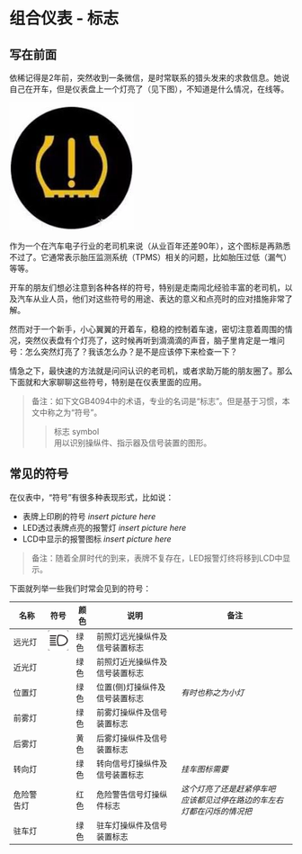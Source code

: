 # 组合仪表 - 标志

## 写在前面

依稀记得是2年前，突然收到一条微信，是时常联系的猎头发来的求救信息。她说自己在开车，但是仪表盘上一个灯亮了（见下图），不知道是什么情况，在线等。

![TPMS](./attachments/TPMS.jpg)

作为一个在汽车电子行业的老司机来说（从业百年还差90年），这个图标是再熟悉不过了。它通常表示胎压监测系统（TPMS）相关的问题，比如胎压过低（漏气）等等。

开车的朋友们想必注意到各种各样的符号，特别是走南闯北经验丰富的老司机，以及汽车从业人员，他们对这些符号的用途、表达的意义和点亮时的应对措施非常了解。

然而对于一个新手，小心翼翼的开着车，稳稳的控制着车速，密切注意着周围的情况，突然仪表盘有个灯亮了，这时候再听到滴滴滴的声音，脑子里肯定是一堆问号：怎么突然灯亮了？我该怎么办？是不是应该停下来检查一下？

情急之下，最快速的方法就是问问认识的老司机，或者求助万能的朋友圈了。那么下面就和大家聊聊这些符号，特别是在仪表里面的应用。

>备注：如下文GB4094中的术语，专业的名词是“标志”。但是基于习惯，本文中称之为“符号”。
>>标志 symbol
<br>用以识别操纵件、指示器及信号装置的图形。

## 常见的符号

在仪表中，“符号”有很多种表现形式，比如说：

* 表牌上印刷的符号
*insert picture here*
* LED透过表牌点亮的报警灯
*insert picture here*
* LCD中显示的报警图标
*insert picture here*
>备注：随着全屏时代的到来，表牌不复存在，LED报警灯终将移到LCD中显示。

下面就列举一些我们时常会见到的符号：

| 名称 | 符号 | 颜色 | 说明 | 备注 |
| ------------- | ------------- | ------------- | ------------- | ------------- |
| 远光灯 | ![pic_hb_7000]  | 绿色  | 前照灯远光操纵件及信号装置标志 |  |
| 近光灯 |   | 绿色 | 前照灯近光操纵件及信号装置标志 |  |
| 位置灯 |   | 绿色 | 位置(侧)灯操纵件及信号装置标志 | *有时也称之为小灯* |
| 前雾灯 |   | 绿色 | 前雾灯操纵件及信号装置标志 |  |
| 后雾灯 |   | 黄色 | 后雾灯操纵件及信号装置标志 |  |
| 转向灯 |   | 绿色 | 转向信号灯操纵件及信号装置标志 | *挂车图标需要* |
| 危险警告灯 |   | 红色 | 危险警告信号灯操纵件标志 | *这个灯亮了还是赶紧停车吧 <br> 应该都见过停在路边的车左右灯都在闪烁的情况把* |
| 驻车灯 |   | 绿色 | 驻车灯操纵件及信号装置标志 |  |



[pic_ret_4094]: ./attachments/GB4094_图19.png "Retarder"
[pic_bf_4094]: ./attachments/GB4094_图20.png "Brake Failure"
[pic_fuel_4094]: ./attachments/GB4094_图21.png "Fuel"
[pic_abs_4094]: ./attachments/GB4094_图37.png "Anti-lock Brake System"
[pic_pb_4094]: ./attachments/GB4094_图38.png "Parking Brake"
[pic_eng_4094]: ./attachments/GB4094_图43.png "Engine"

[pic_hb_7000]: ./attachments/ISO7000_0082_Highbeam.png "High Beam"
[pic_lb_7000]: ./attachments/ISO7000_0083_Lowbeam.png "Low Beam"
[pic_tl_7000]: ./attachments/ISO7000_0084_Turnsignals.png "Turning Lights"
[pic_hw_7000]: ./attachments/ISO7000_0085_Hazardwarning.png "Hazard Warning"
[pic_ect_7000]: ./attachments/ISO7000_0246_Enginecoolanttemperature "Engine Coolant Temperature"
[pic_bcc_7000]: ./attachments/ISO7000_0247_Batterychargingcondition.png "Battery Charging Condition"
[pic_sb_7000]: ./attachments/ISO7000_0249_Seatbelt.png "Seatbelt"
[pic_pl_7000]: ./attachments/ISO7000_0456_Positionlights.png "Position Lights"
[pic_dph_7000]: ./attachments/ISO7000_0457_Dieselpreheat.png "Diesel Preheat"
[pic_ffl_7000]: ./attachments/ISO7000_0633_Frontfoglight.png "Front Fog Light"
[pic_rfl_7000]: ./attachments/ISO7000_0634_Rearfoglight.png "Rear Fog Light"
[pic_bs_7000]: ./attachments/ISO7000_1404_Brakesystem.png "Brake System"
[pic_tf_7000]: ./attachments/ISO7000_1434B_Tyrefailure.png "Tyre Failure"
[pic_cl_7000]: ./attachments/ISO7000_1560_Cablock.png "Cab Lock"
[pic_acc_7000]: ./attachments/ISO7000_2580_Adaptivecruisecontrol.png "Adaptive Cruise Control"
